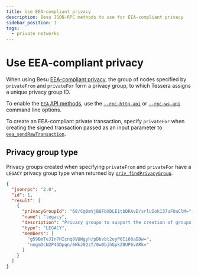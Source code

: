 ```yaml
---
title: Use EEA-compliant privacy
description: Besu JSON-RPC methods to use for EEA-compliant privacy
sidebar_position: 1
tags:
  - private networks
---
```


# Use EEA-compliant privacy

When using Besu [EEA-compliant privacy](../../concepts/privacy/privacy-groups.md), the group of nodes specified by `privateFrom` and `privateFor` form a privacy group, to which Tessera assigns a unique privacy group ID.

To enable the [`EEA` API methods](../../reference/api/index.md#eea-methods), use the [`--rpc-http-api`](../../../public-networks/reference/cli/options.md#rpc-http-api) or [`--rpc-ws-api`](../../../public-networks/reference/cli/options.md#rpc-ws-api) command line options.

To create an EEA-compliant private transaction, specify `privateFor` when creating the signed transaction passed as an input parameter to [`eea_sendRawTransaction`](../../reference/api/index.md#eea_sendrawtransaction).

## Privacy group type

Privacy groups created when specifying `privateFrom` and `privateFor` have a `LEGACY` privacy group type when returned by [`priv_findPrivacyGroup`](../../reference/api/index.md#priv_findprivacygroup).

```json
{
  "jsonrpc": "2.0",
  "id": 1,
  "result": [
    {
      "privacyGroupId": "68/Cq0mVjB8FbXDLE1tbDRAvD/srluIok137uFOaClM=",
      "name": "legacy",
      "description": "Privacy groups to support the creation of groups by privateFor and privateFrom",
      "type": "LEGACY",
      "members": [
        "g59BmTeJIn7HIcnq8VQWgyh/pDbvbt2eyP0Ii60aDDw=",
        "negmDcN2P4ODpqn/6WkJ02zT/0w0bjhGpkZ8UP6vARk="
      ]
    }
  ]
}
```
